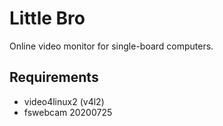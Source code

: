 # Little Bro

Online video monitor for single-board computers.


## Requirements

- video4linux2 (v4l2)
- fswebcam 20200725
